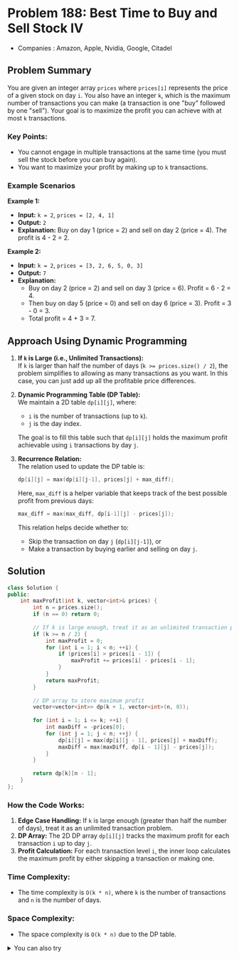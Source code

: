 
# Problem 188: Best Time to Buy and Sell Stock IV

- Companies : Amazon, Apple, Nvidia, Google, Citadel

## Problem Summary

You are given an integer array `prices` where `prices[i]` represents the price of a given stock on day `i`. You also have an integer `k`, which is the maximum number of transactions you can make (a transaction is one "buy" followed by one "sell"). Your goal is to maximize the profit you can achieve with at most `k` transactions.

### Key Points:

- You cannot engage in multiple transactions at the same time (you must sell the stock before you can buy again).
- You want to maximize your profit by making up to `k` transactions.

### Example Scenarios

**Example 1:**

- **Input:** `k = 2`, `prices = [2, 4, 1]`
- **Output:** `2`
- **Explanation:** Buy on day 1 (price = 2) and sell on day 2 (price = 4). The profit is 4 - 2 = 2.

**Example 2:**

- **Input:** `k = 2`, `prices = [3, 2, 6, 5, 0, 3]`
- **Output:** `7`
- **Explanation:** 
  - Buy on day 2 (price = 2) and sell on day 3 (price = 6). Profit = 6 - 2 = 4.
  - Then buy on day 5 (price = 0) and sell on day 6 (price = 3). Profit = 3 - 0 = 3.
  - Total profit = 4 + 3 = 7.

## Approach Using Dynamic Programming

1. **If `k` is Large (i.e., Unlimited Transactions):**  
   If `k` is larger than half the number of days (`k >= prices.size() / 2`), the problem simplifies to allowing as many transactions as you want. In this case, you can just add up all the profitable price differences.

2. **Dynamic Programming Table (DP Table):**  
   We maintain a 2D table `dp[i][j]`, where:
   - `i` is the number of transactions (up to `k`).
   - `j` is the day index.

   The goal is to fill this table such that `dp[i][j]` holds the maximum profit achievable using `i` transactions by day `j`.

3. **Recurrence Relation:**  
   The relation used to update the DP table is:
   ```cpp
   dp[i][j] = max(dp[i][j-1], prices[j] + max_diff);
   ```
   Here, `max_diff` is a helper variable that keeps track of the best possible profit from previous days:
   ```cpp
   max_diff = max(max_diff, dp[i-1][j] - prices[j]);
   ```

   This relation helps decide whether to:
   - Skip the transaction on day `j` (`dp[i][j-1]`), or
   - Make a transaction by buying earlier and selling on day `j`.

## Solution

```cpp
class Solution {
public:
    int maxProfit(int k, vector<int>& prices) {
        int n = prices.size();
        if (n == 0) return 0;
        
        // If k is large enough, treat it as an unlimited transaction problem
        if (k >= n / 2) {
            int maxProfit = 0;
            for (int i = 1; i < n; ++i) {
                if (prices[i] > prices[i - 1]) {
                    maxProfit += prices[i] - prices[i - 1];
                }
            }
            return maxProfit;
        }
        
        // DP array to store maximum profit
        vector<vector<int>> dp(k + 1, vector<int>(n, 0));
        
        for (int i = 1; i <= k; ++i) {
            int maxDiff = -prices[0];
            for (int j = 1; j < n; ++j) {
                dp[i][j] = max(dp[i][j - 1], prices[j] + maxDiff);
                maxDiff = max(maxDiff, dp[i - 1][j] - prices[j]);
            }
        }
        
        return dp[k][n - 1];
    }
};
```

### How the Code Works:

1. **Edge Case Handling:** If `k` is large enough (greater than half the number of days), treat it as an unlimited transaction problem.
2. **DP Array:** The 2D DP array `dp[i][j]` tracks the maximum profit for each transaction `i` up to day `j`.
3. **Profit Calculation:** For each transaction level `i`, the inner loop calculates the maximum profit by either skipping a transaction or making one.

### Time Complexity:
- The time complexity is `O(k * n)`, where `k` is the number of transactions and `n` is the number of days.

### Space Complexity:
- The space complexity is `O(k * n)` due to the DP table.
<details>
    <summary>You can also try</summary>

### Map usage
```cpp
class Solution {
public:
    vector<int> findDuplicates(vector<int>& nums) {
        map<int, int> freqMap; // Map to store the frequency of each element
        vector<int> v; // Vector to store duplicate elements

        // Step 1: Count the frequency of each element in the array
        for (int num : nums) {
            freqMap[num]++;
        }

        // Step 2: Identify elements that occur exactly twice
        for (auto& [num, count] : freqMap) {
            if (count == 2) {
                v.push_back(num);
            }
        }

        return v; // Return the vector of duplicates
    }
};
```

### Explanation:

1. **`map<int, int> freqMap;`**: A `map` is used to store each unique element from the `nums` vector as a key and its frequency (the number of times it appears) as the corresponding value.

2. **Counting Frequencies**:
    ```cpp
    for (int num : nums) {
        freqMap[num]++;
    }
    ```
    - This loop iterates over each element in the `nums` vector.
    - For each element, it increments the count in the `map`. If the element is encountered for the first time, it is added to the `map` with a count of 1.

3. **Finding Duplicates**:
    ```cpp
    for (auto& [num, count] : freqMap) {
        if (count == 2) {
            v.push_back(num);
        }
    }
    ```
    - This loop iterates over the `map` to check the frequency of each element.
    - If an element occurs exactly twice (i.e., `count == 2`), it is added to the result vector `v`.

4. **Return the Result**:
    - Finally, the vector `v`, which contains all the elements that appeared exactly twice, is returned.

This version using `map` is efficient and avoids the need to sort the array, making it a good alternative for finding duplicates in an unsorted array.

### unordered_map

```cpp
class Solution {
public:
    vector<int> findDuplicates(vector<int>& nums) {
        unordered_map<int, int> freqMap; // Map to store the frequency of each element
        vector<int> v; // Vector to store duplicate elements

        // Step 1: Count the frequency of each element in the array
        for (int num : nums) {
            freqMap[num]++;
        }

        // Step 2: Identify elements that occur exactly twice
        for (auto& [num, count] : freqMap) {
            if (count == 2) {
                v.push_back(num);
            }
        }

        return v; // Return the vector of duplicates
    }
};
```
